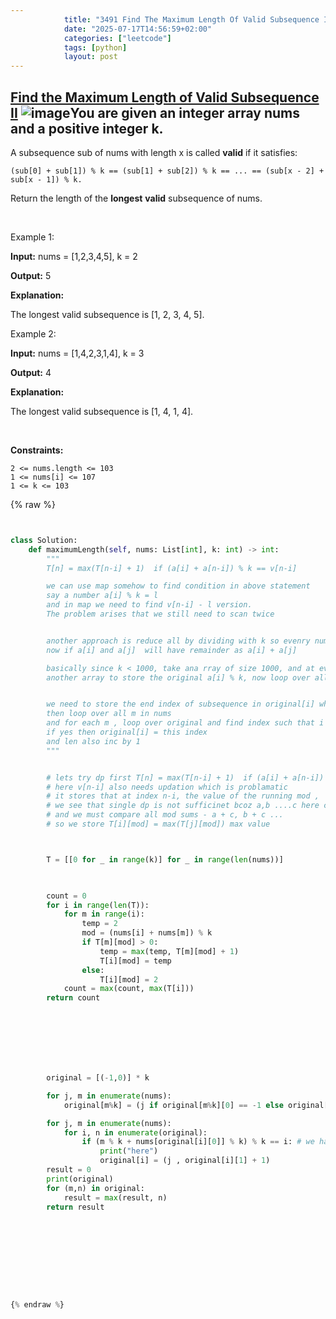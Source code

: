 ```yaml
---
            title: "3491 Find The Maximum Length Of Valid Subsequence Ii"
            date: "2025-07-17T14:56:59+02:00"
            categories: ["leetcode"]
            tags: [python]
            layout: post
---
```

            
## [Find the Maximum Length of Valid Subsequence II](https://leetcode.com/problems/find-the-maximum-length-of-valid-subsequence-ii) ![image](https://img.shields.io/badge/Difficulty-Medium-orange)You are given an integer array nums and a **positive** integer k.

A subsequence sub of nums with length x is called **valid** if it satisfies:

	(sub[0] + sub[1]) % k == (sub[1] + sub[2]) % k == ... == (sub[x - 2] + sub[x - 1]) % k.

Return the length of the **longest** **valid** subsequence of nums.

 

Example 1:

**Input:** nums = [1,2,3,4,5], k = 2

**Output:** 5

**Explanation:**

The longest valid subsequence is [1, 2, 3, 4, 5].

Example 2:

**Input:** nums = [1,4,2,3,1,4], k = 3

**Output:** 4

**Explanation:**

The longest valid subsequence is [1, 4, 1, 4].

 

**Constraints:**

	2 <= nums.length <= 103
	1 <= nums[i] <= 107
	1 <= k <= 103

{% raw %}


```python


class Solution:
    def maximumLength(self, nums: List[int], k: int) -> int:
        """
        T[n] = max(T[n-i] + 1)  if (a[i] + a[n-i]) % k == v[n-i]

        we can use map somehow to find condition in above statement
        say a number a[i] % k = l
        and in map we need to find v[n-i] - l version.
        The problem arises that we still need to scan twice


        another approach is reduce all by dividing with k so evenry number is < k
        now if a[i] and a[j]  will have remainder as a[i] + a[j]

        basically since k < 1000, take ana rray of size 1000, and at event element store the size ,
        another array to store the original a[i] % k, now loop over all and find out  largest[orig[i] + curr % k] value so that it is max. 


        we need to store the end index of subsequence in original[i] where i is the sum module we are trying to create , 
        then loop over all m in nums
        and for each m , loop over original and find index such that i = (m1 + nums[original[i]])% k
        if yes then original[i] = this index
        and len also inc by 1
        """


        # lets try dp first T[n] = max(T[n-i] + 1)  if (a[i] + a[n-i]) % k == v[n-i] 
        # here v[n-i] also needs updation which is problamatic
        # it stores that at index n-i, the value of the running mod , 
        # we see that single dp is not sufficinet bcoz a,b ....c here c can form multiple mod sums
        # and we must compare all mod sums - a + c, b + c ...
        # so we store T[i][mod] = max(T[j][mod]) max value



        T = [[0 for _ in range(k)] for _ in range(len(nums))]


        
        count = 0
        for i in range(len(T)):
            for m in range(i):
                temp = 2
                mod = (nums[i] + nums[m]) % k
                if T[m][mod] > 0:
                    temp = max(temp, T[m][mod] + 1)
                    T[i][mod] = temp
                else:
                    T[i][mod] = 2
            count = max(count, max(T[i]))
        return count



            




        original = [(-1,0)] * k

        for j, m in enumerate(nums):
            original[m%k] = (j if original[m%k][0] == -1 else original[m%k][0], 1 if original[m%k][1] == 0 else original[m%k][1])

        for j, m in enumerate(nums):
            for i, n in enumerate(original):
                if (m % k + nums[original[i][0]] % k) % k == i: # we have a match
                    print("here")
                    original[i] = (j , original[i][1] + 1)
        result = 0
        print(original)
        for (m,n) in original:
            result = max(result, n)
        return result


        
                






{% endraw %}
```
